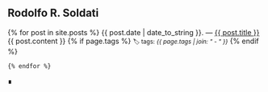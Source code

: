 ## Rodolfo R. Soldati

<p class="posts">
	{% for post in site.posts %}
	    <span>{{ post.date | date_to_string }}</span>. — <a href="{{ post.url }}" title="{{ post.title }}">{{ post.title }}</a>
    {{ post.content }}
    {% if page.tags %}
            <small>🏷 tags: <em>{{ page.tags | join: "</em> - <em>" }}</em></small>
    {% endif %}

	{% endfor %}
</p>

<hr style="float: right">
&#8718;
